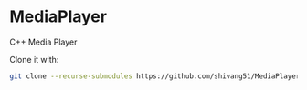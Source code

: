 # MediaPlayer
C++ Media Player

Clone it with:

```bash
git clone --recurse-submodules https://github.com/shivang51/MediaPlayer.git
```